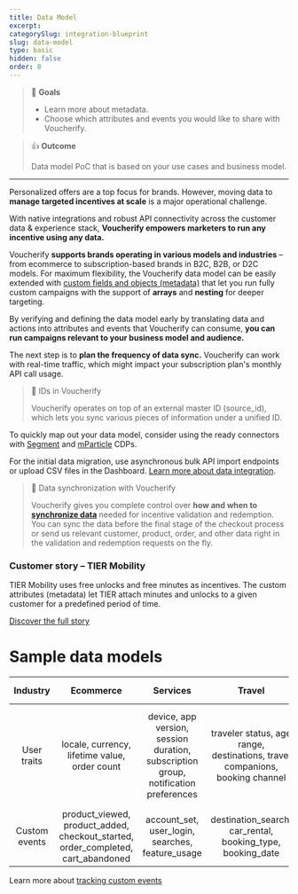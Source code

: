 ```yaml
---
title: Data Model
excerpt:
categorySlug: integration-blueprint
slug: data-model
type: basic
hidden: false
order: 8
---
```


> 📘 **Goals**
> 
> * Learn more about metadata. 
> * Choose which attributes and events you would like to share with Voucherify.

> 👍 **Outcome**
>
> Data model PoC that is based on your use cases and business model.

---

Personalized offers are a top focus for brands. However, moving data to **manage targeted incentives at scale** is a major operational challenge.

With native integrations and robust API connectivity across the customer data & experience stack, **Voucherify empowers marketers to run any incentive using any data.** 

Voucherify **supports brands operating in various models and industries** – from ecommerce to subscription-based brands in B2C, B2B, or D2C models. For maximum flexibility, the Voucherify data model can be easily extended with [custom fields and objects (metadata)](https://support.voucherify.io/article/99-schema-validation-metadata "Getting stared with Metadata") that let you run fully custom campaigns with the support of **arrays** and **nesting** for deeper targeting. 

By verifying and defining the data model early by translating data and actions into attributes and events that Voucherify can consume, **you can run campaigns relevant to your business model and audience.**

The next step is to **plan the frequency of data sync.** Voucherify can work with real-time traffic, which might impact your subscription plan's monthly API call usage.

> 📘 IDs in Voucherify
>
> Voucherify operates on top of an external master ID (source_id), which lets you sync various pieces of information under a unified ID. 

To quickly map out your data model, consider using the ready connectors with [Segment](https://voucherify.io/integrations/segment "Integration with Segment") and [mParticle](https://voucherify.io/integrations/mparticle "Integration with mParticle") CDPs. 

For the initial data migration, use asynchronous bulk API import endpoints or upload CSV files in the Dashboard. [Learn more about data integration](https://support.voucherify.io/article/574-data-import "Data Import").

> 📘 Data synchronization with Voucherify
> 
> Voucherify gives you complete control over **how and when to [synchronize data](doc:data-synchronization)** needed for incentive validation and redemption. You can sync the data before the final stage of the checkout process or send us relevant customer, product, order, and other data right in the validation and redemption requests on the fly. 

### Customer story – TIER Mobility

TIER Mobility uses free unlocks and free minutes as incentives. The custom attributes 
(metadata) let TIER attach minutes and unlocks to a given customer for a predefined period of time.

[Discover the full story](https://voucherify.io/ebooks/tier-mobility-case-study "Tier mobility case study")

# Sample data models

|   Industry    |                                    Ecommerce                                     |                                      Services                                       |                                    Travel                                    |                                                QSR & Food Delivery                                                |
| :-----------: | :------------------------------------------------------------------------------: | :---------------------------------------------------------------------------------: | :--------------------------------------------------------------------------: | :---------------------------------------------------------------------------------------------------------------: |
|  User traits  |                  locale, currency, lifetime value, order count                   | device, app version, session duration, subscription group, notification preferences | traveler status, age range, destinations, travel companions, booking channel | order history, favorite items, delivery address, dietary preferences, favorite restaurants, delivery instructions |
| Custom events | product_viewed, product_added, checkout_started, order_completed, cart_abandoned |                  account_set, user_login, searches, feature_usage                   |          destination_search, car_rental, booking_type, booking_date          |                    menu_item_view, app_rating, menu_search, order_tracking, delivery_completed                    |

Learn more about [tracking custom events](ref:custom-event-object)